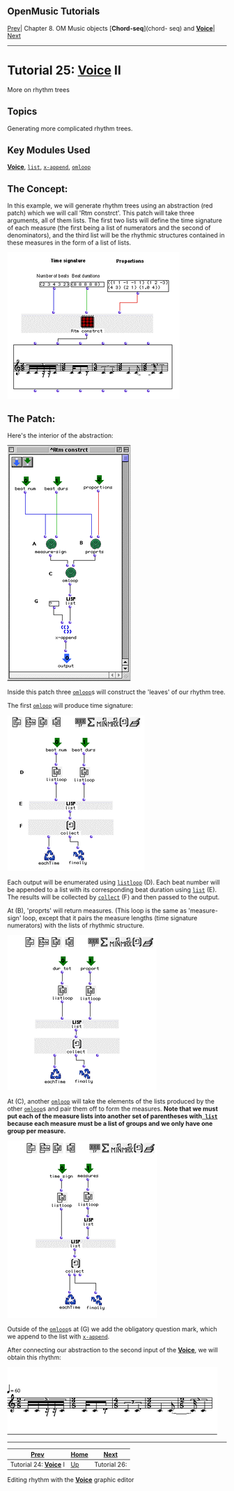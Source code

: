 OpenMusic Tutorials  
---  
[Prev](tut.gen.24)| Chapter 8. OM Music objects [**Chord-seq**](chord-
seq) and [**Voice**](voice)| [Next](tut.gen.26)  
  
* * *

# Tutorial 25: [**Voice**](voice) II

More on rhythm trees

## Topics

Generating more complicated rhythm trees.

## Key Modules Used

[ **Voice**](voice), [`list`](list), [`x-append`](x-append),
[`omloop`](omloop)

## The Concept:

In this example, we will generate rhythm trees using an abstraction (red
patch) which we will call 'Rtm constrct'. This patch will take three
arguments, all of them lists. The first two lists will define the time
signature of each measure (the first being a list of numerators and the second
of denominators), and the third list will be the rhythmic structures contained
in these measures in the form of a list of lists.

![](figures/tutorials/general/25a.png)

## The Patch:

Here's the interior of the abstraction:

![](figures/tutorials/general/25b.png)

Inside this patch three [`omloop`](omloop)s will construct the 'leaves'
of our rhythm tree.

The first [`omloop`](omloop) will produce time signature:

![](figures/tutorials/general/25c.png)

Each output will be enumerated using [`listloop`](listloop) (D). Each
beat number will be appended to a list with its corresponding beat duration
using [`list`](list) (E). The results will be collected by
[`collect`](listing) (F) and then passed to the output.

At (B), 'proprts' will return measures. (This loop is the same as 'measure-
sign' loop, except that it pairs the measure lengths (time signature
numerators) with the lists of rhythmic structure.

![](figures/tutorials/general/25d.png)

At (C), another [`omloop`](omloop) will take the elements of the lists
produced by the other [`omloop`](omloop)s and pair them off to form the
measures. **Note that we must put each of the measure lists into another set
of parentheses with[` list`](list) because each measure must be a list of
groups and we only have one group per measure.**

![](figures/tutorials/general/25e.png)

Outside of the [`omloop`](omloop)s at (G) we add the obligatory question
mark, which we append to the list with [`x-append`](x-append).

After connecting our abstraction to the second input of the
[**Voice**](voice), we will obtain this rhythm:

![](figures/tutorials/general/25f.png)

* * *

[Prev](tut.gen.24)| [Home](index)| [Next](tut.gen.26)  
---|---|---  
Tutorial 24: [**Voice**](voice) I| [Up](tut.gen.22-27)| Tutorial 26:
Editing rhythm with the [**Voice**](voice) graphic editor

